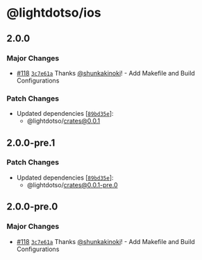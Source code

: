 # @lightdotso/ios

## 2.0.0

### Major Changes

- [#118](https://github.com/LightDotSo/LightDotSo/pull/118) [`3c7e61a`](https://github.com/LightDotSo/LightDotSo/commit/3c7e61ab5f82d6767b3fb4edfeeb9811377618eb) Thanks [@shunkakinoki](https://github.com/shunkakinoki)! - Add Makefile and Build Configurations

### Patch Changes

- Updated dependencies [[`89bd35e`](https://github.com/LightDotSo/LightDotSo/commit/89bd35e0bf82e0fcb89ad0e235963d8efc7a8109)]:
  - @lightdotso/crates@0.0.1

## 2.0.0-pre.1

### Patch Changes

- Updated dependencies [[`89bd35e`](https://github.com/LightDotSo/LightDotSo/commit/89bd35e0bf82e0fcb89ad0e235963d8efc7a8109)]:
  - @lightdotso/crates@0.0.1-pre.0

## 2.0.0-pre.0

### Major Changes

- [#118](https://github.com/LightDotSo/LightDotSo/pull/118) [`3c7e61a`](https://github.com/LightDotSo/LightDotSo/commit/3c7e61ab5f82d6767b3fb4edfeeb9811377618eb) Thanks [@shunkakinoki](https://github.com/shunkakinoki)! - Add Makefile and Build Configurations

